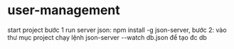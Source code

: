# user-management
start project bước 1 run server json: npm install -g json-server, bước 2: vào thư mục project chạy lệnh json-server --watch db.json để tạo đc db 
